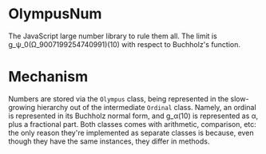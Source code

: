 # OlympusNum
The JavaScript large number library to rule them all. The limit is g_ψ_0(Ω_9007199254740991)(10) with respect to Buchholz's function.

# Mechanism

Numbers are stored via the <code>Olympus</code> class, being represented in the slow-growing hierarchy out of the intermediate <code>Ordinal</code> class. Namely, an ordinal is represented in its Buchholz normal form, and g_α(10) is represented as α, plus a fractional part. Both classes comes with arithmetic, comparison, etc: the only reason they're implemented as separate classes is because, even though they have the same instances, they differ in methods.
